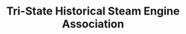 ---
layout: repo
title: "Tri-State Historical Steam Engine Association"
id: 13458
permalink: repos/13458/
---